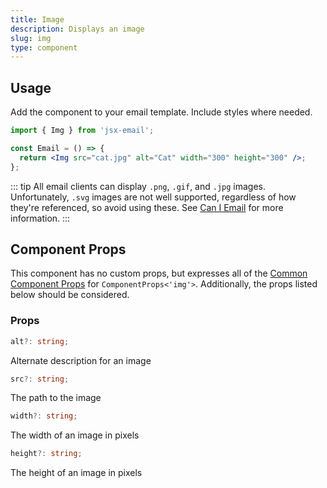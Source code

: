 ```yaml
---
title: Image
description: Displays an image
slug: img
type: component
---
```


<!--@include: @/include/header.md-->

<!--@include: @/include/install.md-->

## Usage

Add the component to your email template. Include styles where needed.

```jsx
import { Img } from 'jsx-email';

const Email = () => {
  return <Img src="cat.jpg" alt="Cat" width="300" height="300" />;
};
```

::: tip
  All email clients can display `.png`, `.gif`, and `.jpg` images.
  Unfortunately, `.svg` images are not well supported, regardless of how they're
  referenced, so avoid using these. See [Can I
  Email](https://www.caniemail.com/features/image-svg/) for more information.
:::

## Component Props

This component has no custom props, but expresses all of the [Common Component Props](https://react.dev/reference/react-dom/components/common) for `ComponentProps<'img'>`. Additionally, the props listed below should be considered.

### Props

```ts
alt?: string;
```

Alternate description for an image

```ts
src?: string;
```

The path to the image

```ts
width?: string;
```

The width of an image in pixels

```ts
height?: string;
```

The height of an image in pixels
